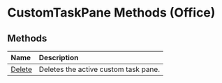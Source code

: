 
# CustomTaskPane Methods (Office)

## Methods



|**Name**|**Description**|
|:-----|:-----|
|[Delete](6db4b7ba-3dd8-7249-07dc-511516b1a16c.md)|Deletes the active custom task pane.|
